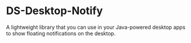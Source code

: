 # DS-Desktop-Notify
A lightweight library that you can use in your Java-powered desktop apps to show floating notifications on the desktop.

